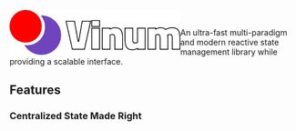 <img align = "left" width = 300 src="gh-assets/Banner@svg.svg"><br>

An ultra-fast multi-paradigm and modern reactive state management library while providing a scalable interface.  

## Features

### Centralized State Made Right